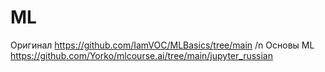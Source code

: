 # ML
Оригинал https://github.com/IamVOC/MLBasics/tree/main /n
Основы ML https://github.com/Yorko/mlcourse.ai/tree/main/jupyter_russian
